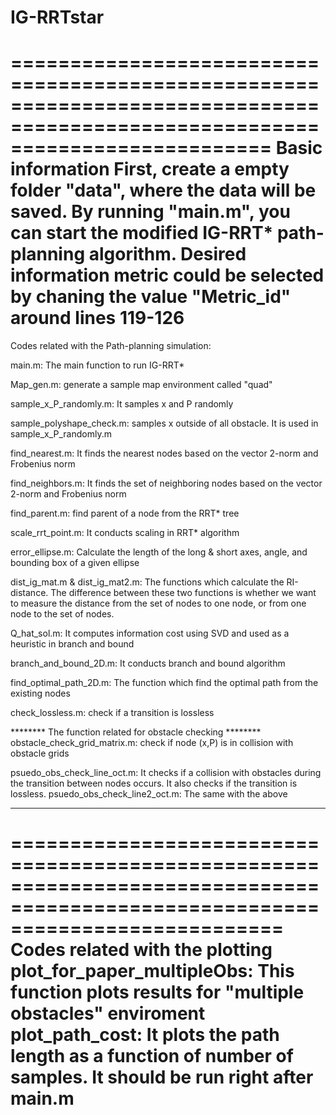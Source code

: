 # IG-RRTstar
==============================================================================================================================
Basic information
First, create a empty folder "data", where the data will be saved.
By running "main.m", you can start the modified IG-RRT* path-planning algorithm.
Desired information metric could be selected by chaning the value "Metric_id" around lines 119-126   
===============================================================================================================================

Codes related with the Path-planning simulation:

main.m: The main function to run IG-RRT*

Map_gen.m: generate a sample map environment called "quad"

sample_x_P_randomly.m: It samples x and P randomly 

sample_polyshape_check.m: samples x outside of all obstacle. It is used in sample_x_P_randomly.m

find_nearest.m: It finds the nearest nodes based on the vector 2-norm and Frobenius norm

find_neighbors.m: It finds the set of neighboring nodes based on the vector 2-norm and Frobenius norm

find_parent.m: find parent of a node from the RRT* tree

scale_rrt_point.m: It conducts scaling in RRT* algorithm

error_ellipse.m: Calculate the length of the long & short axes, angle, and bounding box of a given ellipse

dist_ig_mat.m & dist_ig_mat2.m: The functions which calculate the RI-distance. The difference between these two functions is whether we want to measure the distance from the set of nodes to one node, or from one node to the set of nodes.

Q_hat_sol.m: It computes information cost using SVD and used as a heuristic in branch and bound

branch_and_bound_2D.m: It conducts branch and bound algorithm

find_optimal_path_2D.m: The function which find the optimal path from the existing nodes

check_lossless.m: check if a transition is lossless 


******** The function related for obstacle checking ********
obstacle_check_grid_matrix.m: check if node (x,P) is in collision with obstacle grids 

psuedo_obs_check_line_oct.m: It checks if a collision with obstacles during the transition between nodes occurs. It also checks if the transition is lossless.
psuedo_obs_check_line2_oct.m: The same with the above 
**********************************************************
===============================================================================================================================
Codes related with the plotting
plot_for_paper_multipleObs: This function plots results for "multiple obstacles" enviroment
plot_path_cost: It plots the path length as a function of number of samples. It should be run right after main.m
===============================================================================================================================
